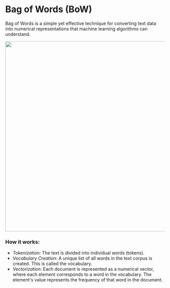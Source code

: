 # Bag of Words (BoW)
Bag of Words is a simple yet effective technique for converting text data into numerical representations that machine learning algorithms can understand.

<p align="center">
  <img width="600" src="https://github.com/Yuucas/NLP/blob/9ca7b4af4c31a97a303108b9e2b882efe3003a9b/Bag_of_words/bow.png"></a>
</p>
<div align="center">


<div align="left">
  
### How it works:
* *Tokenization:* The text is divided into individual words (tokens).
* *Vocabulary Creation:* A unique list of all words in the text corpus is created. This is called the vocabulary.
* *Vectorization:* Each document is represented as a numerical vector, where each element corresponds to a word in the vocabulary. The element's value represents the frequency of that word in the document.
